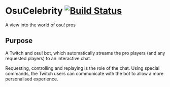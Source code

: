 OsuCelebrity [![Build Status](https://travis-ci.org/OsuCelebrity/OsuCelebrity.svg?branch=master)](https://travis-ci.org/OsuCelebrity/OsuCelebrity)
============

A view into the world of osu! pros

Purpose
-------

A Twitch and osu! bot, which automatically streams the pro players (and any requested players) to an interactive chat.

Requesting, controlling and replaying is the role of the chat.
Using special commands, the Twitch users can communicate with the bot to allow a more personalised experience.
